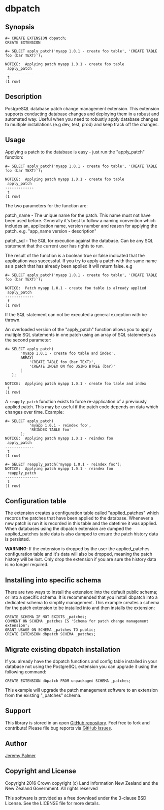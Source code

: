 # dbpatch

## Synopsis

    #= CREATE EXTENSION dbpatch;
    CREATE EXTENSION

    #= SELECT apply_patch('myapp 1.0.1 - create foo table', 'CREATE TABLE foo (bar TEXT)');

    NOTICE:  Applying patch myapp 1.0.1 - create foo table
     apply_patch
    -------------
     t
    (1 row)

## Description

PostgreSQL database patch change management extension. This extension supports conducting database
changes and deploying them in a robust and automated way. Useful when you need to robustly apply
database changes to multiple installations (e.g dev, test, prod) and keep track off the changes.

## Usage

Applying a patch to the database is easy - just run the "apply_patch" function:

    #= SELECT apply_patch('myapp 1.0.1 - create foo table', 'CREATE TABLE foo (bar TEXT)');

    NOTICE:  Applying patch myapp 1.0.1 - create foo table
     apply_patch
    -------------
     t
    (1 row)

The two parameters for the function are:

patch_name - The unique name for the patch. This name must not have been used before. Generally it's
best to follow a naming convention which includes an, application name, version number and reason
for applying the patch. e.g. "app_name version - description"

patch_sql - The SQL for execution against the database. Can be any SQL statement that the current
user has rights to run.

The result of the function is a boolean true or false indicated that the application was successful.
If you try to apply a patch with the same name as a patch that has already been applied it will
return false. e.g

    #= SELECT apply_patch('myapp 1.0.1 - create foo table', 'CREATE TABLE foo (bar TEXT)');

    NOTICE:  Patch myapp 1.0.1 - create foo table is already applied
     apply_patch
    -------------
     f
    (1 row)

If the SQL statement can not be executed a general exception with be thrown.

An overloaded version of the "apply_patch" function allows you to apply multiple SQL statements in
one patch using an array of SQL statements as the second parameter:

    #= SELECT apply_patch(
           'myapp 1.0.1 - create foo table and index',
           ARRAY[
               'CREATE TABLE foo (bar TEXT)',
               'CREATE INDEX ON foo USING BTREE (bar)'
           ]
       );

    NOTICE:  Applying patch myapp 1.0.1 - create foo table and index
     t
    (1 row)

A `reapply_patch` function exists to force re-application of a previously applied patch. This may be
useful if the patch code depends on data which changes over time. Example:

    #= SELECT apply_patch(
               'myapp 1.0.1 - reindex foo',
               'REINDEX TABLE foo'
           );
    NOTICE:  Applying patch myapp 1.0.1 - reindex foo
     apply_patch
    -------------
     t
    (1 row)

    #= SELECT reapply_patch('myapp 1.0.1 - reindex foo');
    NOTICE:  Applying patch myapp 1.0.1 - reindex foo
     reapply_patch
    ---------------
     t
    (1 row)

## Configuration table

The extension creates a configuration table called "applied_patches" which records the patches that
have been applied to the database. Whenever a new patch is run it is recorded in this table and the
datetime it was applied. When databases using the dbpatch extension are dumped the applied_patches
table data is also dumped to ensure the patch history data is persisted.

**WARNING**: If the extension is dropped by the user the applied_patches configuration table and
it's data will also be dropped, meaning the patch history will be lost. Only drop the extension if
you are sure the history data is no longer required.

## Installing into specific schema

There are two ways to install the extension: into the default public schema; or into a specific
schema. It is recommended that you install dbpatch into a dedicated schema to simplify management.
This example creates a schema for the patch extension to be installed into and then installs the
extension:

    CREATE SCHEMA IF NOT EXISTS _patches;
    COMMENT ON SCHEMA _patches IS 'Schema for patch change management extension';
    GRANT USAGE ON SCHEMA _patches TO public;
    CREATE EXTENSION dbpatch SCHEMA _patches;

## Migrate existing dbpatch installation

If you already have the dbpatch functions and config table installed in your database not using the
PostgreSQL extension you can upgrade it using the following command:

    CREATE EXTENSION dbpatch FROM unpackaged SCHEMA _patches;

This example will upgrade the patch management software to an extension from the existing
"\_patches" schema.

## Support

This library is stored in an open [GitHub repository](http://github.com/linz/postgresql-dbpatch).
Feel free to fork and contribute! Please file bug reports via
[GitHub Issues](http://github.com/linz/postgresql-dbpatch/issues/).

## Author

[Jeremy Palmer](http://www.linz.govt.nz)

## Copyright and License

Copyright 2016 Crown copyright (c) Land Information New Zealand and the New Zealand Government. All
rights reserved

This software is provided as a free download under the 3-clause BSD License. See the LICENSE file
for more details.
